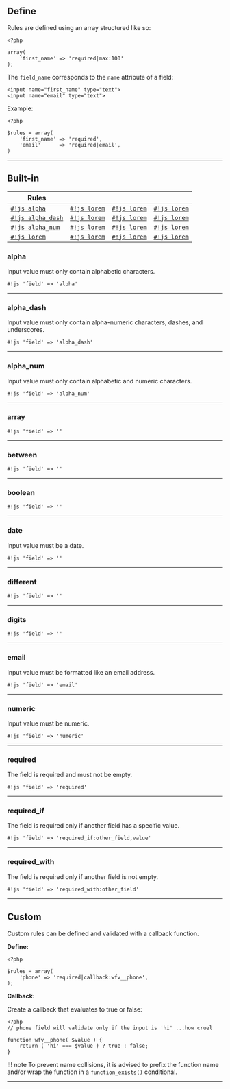 ## Define
Rules are defined using an array structured like so:
~~~
<?php

array(
    'first_name' => 'required|max:100'
);
~~~

The `field_name` corresponds to the `name` attribute of a field:
~~~~{.html}
<input name="first_name" type="text">
<input name="email" type="text">
~~~~

Example:
~~~~{.php}
<?php

$rules = array(
    'first_name' => 'required',
    'email'      => 'required|email',
)
~~~~

---

## Built-in
Rules          |                |              |             |
---------------| ---------------|--------------|-------------|
[`#!js alpha`](#alpha)       | [`#!js lorem`](#)       | [`#!js lorem`](#)      | [`#!js lorem`](#)     | [`#!js lorem`](#)  
[`#!js alpha_dash`](#alpha_dash)       | [`#!js lorem`](#)        | [`#!js lorem`](#)      | [`#!js lorem`](#)     | [`#!js lorem`](#)
[`#!js alpha_num`](#alpha_num)        | [`#!js lorem`](#)        | [`#!js lorem`](#)      | [`#!js lorem`](#)     | [`#!js lorem`](#)
[`#!js lorem`](#)        | [`#!js lorem`](#)       | [`#!js lorem`](#)      | [`#!js lorem`](#)     | [`#!js lorem`](#)

### **alpha**
Input value must only contain alphabetic characters.

`#!js 'field' => 'alpha'`

---

### **alpha_dash**
Input value must only contain alpha-numeric characters, dashes, and underscores.

`#!js 'field' => 'alpha_dash'`

---

### **alpha_num**
Input value must only contain alphabetic and numeric characters.

`#!js 'field' => 'alpha_num'`

---

### **array**

`#!js 'field' => ''`

---

### **between**

`#!js 'field' => ''`

---

### **boolean**

`#!js 'field' => ''`

---

### **date**
Input value must be a date.

`#!js 'field' => ''`

---

### **different**

`#!js 'field' => ''`

---

### **digits**

`#!js 'field' => ''`

---

### **email**
Input value must be formatted like an email address.

`#!js 'field' => 'email'`

---

### **numeric**
Input value must be numeric.

`#!js 'field' => 'numeric'`

---

### **required**
The field is required and must not be empty.

`#!js 'field' => 'required'`

---

### **required_if**
The field is required only if another field has a specific value.

`#!js 'field' => 'required_if:other_field,value'`

---

### **required_with**
The field is required only if another field is not empty.

`#!js 'field' => 'required_with:other_field'`

---

## Custom
Custom rules can be defined and validated with a callback function.

**Define:**
~~~~{.php}
<?php

$rules = array(
    'phone' => 'required|callback:wfv__phone',
);
~~~~

**Callback:**

Create a callback that evaluates to true or false:
~~~~{.php}
<?php
// phone field will validate only if the input is 'hi' ...how cruel

function wfv__phone( $value ) {
    return ( 'hi' === $value ) ? true : false;
}
~~~~

!!! note
    To prevent name collisions, it is advised to prefix the function name and/or wrap the function in a `function_exists()` conditional.

---
